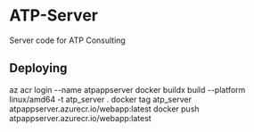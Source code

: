 # ATP-Server
Server code for ATP Consulting


## Deploying
az acr login --name atpappserver 
docker buildx build --platform linux/amd64 -t atp_server . 
docker tag atp_server atpappserver.azurecr.io/webapp:latest
docker push atpappserver.azurecr.io/webapp:latest